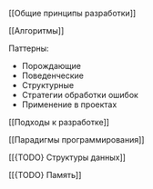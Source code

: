 
[[Общие принципы разработки]]

[[Алгоритмы]]



Паттерны:
- Порождающие
- Поведенческие
- Структурные
- Стратегии обработки ошибок
- Применение в проектах

[[Подходы к разработке]]

[[Парадигмы программирования]]

[[{TODO} Структуры данных]]

[[{TODO} Память]]
